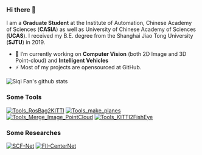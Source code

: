 ### **Hi there 👋**
I am a **Graduate Student** at the Institute of Automation, Chinese Academy of Sciences (**CASIA**) as well as University of Chinese Academy of Sciences (**UCAS**). I received my B.E. degree from the Shanghai Jiao Tong University (**SJTU**) in 2019.

- 🔭 I’m currently working on **Computer Vision** (both 2D Image and 3D Point-cloud) and **Intelligent Vehicles**
- ⚡ Most of my projects are opensourced at GitHub.
<!-- - :book: Check my publications via [google scholar](https://scholar.google.com/citations?user=Ahy5smMAAAAJ&hl=en&oi=ao) -->

![Siqi Fan's github stats](https://github-readme-stats.vercel.app/api?username=leofansq&hide=prs,contribs&include_all_commits=true&show_icons=true&theme=react)

### **Some Tools**
[![Tools_RosBag2KITTI](https://github-readme-stats.vercel.app/api/pin/?username=leofansq&repo=Tools_RosBag2KITTI&theme=react)](https://github.com/leofansq/Tools_RosBag2KITTI)
[![Tools_make_planes](https://github-readme-stats.vercel.app/api/pin/?username=leofansq&repo=Tools_make_planes&theme=react)](https://github.com/leofansq/Tools_make_planes)
[![Tools_Merge_Image_PointCloud](https://github-readme-stats.vercel.app/api/pin/?username=leofansq&repo=Tools_Merge_Image_PointCloud&theme=react)](https://github.com/leofansq/Tools_Merge_Image_PointCloud)
[![Tools_KITTI2FishEye](https://github-readme-stats.vercel.app/api/pin/?username=leofansq&repo=Tools_KITTI2FishEye&theme=react)](https://github.com/leofansq/Tools_KITTI2FishEye)

### **Some Researches**
[![SCF-Net](https://github-readme-stats.vercel.app/api/pin/?username=leofansq&repo=SCF-Net&theme=react)](https://github.com/leofansq/SCF-Net)
[![FII-CenterNet](https://github-readme-stats.vercel.app/api/pin/?username=leofansq&repo=FII-CenterNet&theme=react)](https://github.com/leofansq/FII-CenterNet)

<!-- ![Top Langs](https://github-readme-stats.vercel.app/api/top-langs/?username=leofansq&layout=compact&hide=jupyterNotebook&theme=react) -->

<!--
Here are some ideas to get you started:

- 🔭 I’m currently working on ...
- 🌱 I’m currently learning ...
- 👯 I’m looking to collaborate on ...
- 🤔 I’m looking for help with ...
- 💬 Ask me about ...
- 📫 How to reach me: ...
- 😄 Pronouns: ...
- ⚡ Fun fact: ...
-->

